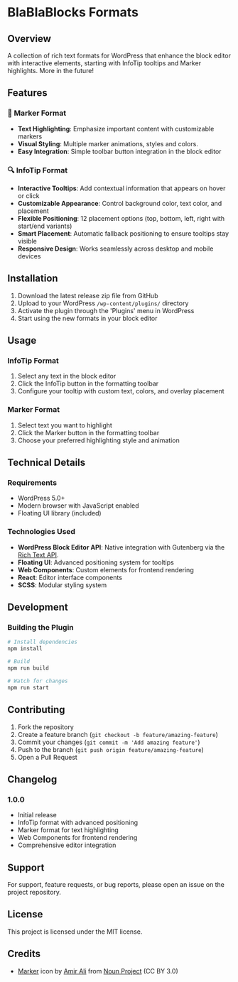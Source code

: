 # BlaBlaBlocks Formats
<!-- TODO add graphics -->
<!-- TODO add playground demo link -->

## Overview
A collection of rich text formats for WordPress that enhance the block editor with interactive elements, starting with InfoTip tooltips and Marker highlights. More in the future!

## Features

### 🎯 Marker Format
- **Text Highlighting**: Emphasize important content with customizable markers
- **Visual Styling**: Multiple marker animations, styles and colors.
- **Easy Integration**: Simple toolbar button integration in the block editor

### 🔍 InfoTip Format
- **Interactive Tooltips**: Add contextual information that appears on hover or click
- **Customizable Appearance**: Control background color, text color, and placement
- **Flexible Positioning**: 12 placement options (top, bottom, left, right with start/end variants)
- **Smart Placement**: Automatic fallback positioning to ensure tooltips stay visible
- **Responsive Design**: Works seamlessly across desktop and mobile devices


## Installation

1. Download the latest release zip file from GitHub  <!--TODO - GH link to be added for release -->
2. Upload to your WordPress `/wp-content/plugins/` directory
3. Activate the plugin through the 'Plugins' menu in WordPress
4. Start using the new formats in your block editor

## Usage

### InfoTip Format

1. Select any text in the block editor
2. Click the InfoTip button in the formatting toolbar
3. Configure your tooltip with custom text, colors, and overlay placement


### Marker Format

1. Select text you want to highlight
2. Click the Marker button in the formatting toolbar
3. Choose your preferred highlighting style and animation

## Technical Details

### Requirements
- WordPress 5.0+
- Modern browser with JavaScript enabled
- Floating UI library (included)

### Technologies Used
- **WordPress Block Editor API**: Native integration with Gutenberg via the [Rich Text API](https://developer.wordpress.org/block-editor/reference-guides/packages/packages-rich-text/). 
- **Floating UI**: Advanced positioning system for tooltips
- **Web Components**: Custom elements for frontend rendering
- **React**: Editor interface components
- **SCSS**: Modular styling system


## Development

### Building the Plugin

```bash
# Install dependencies
npm install

# Build
npm run build

# Watch for changes
npm run start
```

## Contributing

1. Fork the repository
2. Create a feature branch (`git checkout -b feature/amazing-feature`)
3. Commit your changes (`git commit -m 'Add amazing feature'`)
4. Push to the branch (`git push origin feature/amazing-feature`)
5. Open a Pull Request

## Changelog

### 1.0.0
- Initial release
- InfoTip format with advanced positioning
- Marker format for text highlighting
- Web Components for frontend rendering
- Comprehensive editor integration

## Support

For support, feature requests, or bug reports, please open an issue on the project repository.

## License

This project is licensed under the MIT license.

## Credits

* [Marker](https://thenounproject.com/icon/marker-7644139/) icon by [Amir Ali](https://thenounproject.com/amirali) from [Noun Project](https://thenounproject.com/browse/icons/term/marker/) (CC BY 3.0)
